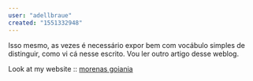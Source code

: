 ```yaml
---
user: "adellbraue"
created: "1551332948"
---
```


Isso mesmo, as vezes é necessário expor bem com vocábulo simples de distinguir, 
como vi cá nesse escrito. Vou ler outro artigo desse weblog.


Look at my website :: <a href="http://www.soasgatas.net">morenas goiania</a>
